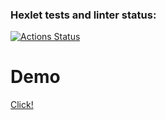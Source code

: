 ### Hexlet tests and linter status:
[![Actions Status](https://github.com/akulistus/frontend-project-12/actions/workflows/hexlet-check.yml/badge.svg)](https://github.com/akulistus/frontend-project-12/actions)

# Demo
[Click!]()